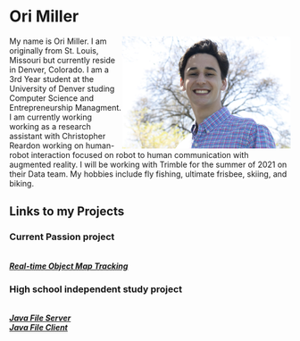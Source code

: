 
# Ori Miller

<img align="right" src="Ori_Picture.jpg" width="60%" height="60%"> My name is Ori Miller. I am originally from St. Louis, Missouri but currently reside in Denver, Colorado. I am a 3rd Year student at the University of Denver studing Computer Science and Entrepreneurship Managment. I am currently working working as a research assistant with Christopher Reardon working on human-robot interaction focused on robot to human communication with augmented reality. I will be working with Trimble for the summer of 2021 on their Data team. My hobbies include fly fishing, ultimate frisbee, skiing, and biking. 

## Links to my Projects
### Current Passion project
<br>***[Real-time Object Map Tracking](https://github.com/OriMiller/RTHumanMapTracking)***
### High school independent study project
<br>***[Java File Server](https://github.com/OriMiller/javafileserver)***
<br>***[Java File Client](https://github.com/OriMiller/javafileclient)***
